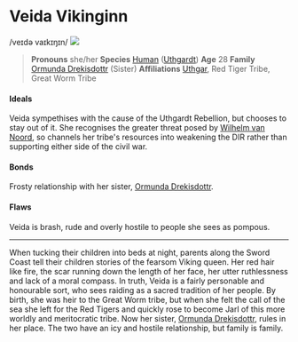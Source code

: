 # Veida Vikinginn
/veɪdə vaɪkɪŋɪn/
![](veida-vikinginn.png)

> **Pronouns** she/her
> **Species** [Human](../../species/homonid/human) ([Uthgardt](../../index))
> **Age** 28
> **Family** [Ormunda Drekisdottr](ormunda_drekisdottr) (Sister)
> **Affiliations** [Uthgar](../../cosmology/daemons/apotheotes/uthgar), Red Tiger Tribe, Great Worm Tribe

#### Ideals
Veida sympethises with the cause of the Uthgardt Rebellion, but chooses to stay out of it. She recognises the greater threat posed by [Wilhelm van Noord](../dIR_citizens/wilhelm_van_noord), so channels her tribe's resources into weakening the DIR rather than supporting either side of the civil war.

#### Bonds
Frosty relationship with her sister, [Ormunda Drekisdottr](ormunda_drekisdottr). 

#### Flaws
Veida is brash, rude and overly hostile to people she sees as pompous.

---

When tucking their children into beds at night, parents along the Sword Coast tell their children stories of the fearsom Viking queen. Her red hair like fire, the scar running down the length of her face, her utter ruthlessness and lack of a moral compass. In truth, Veida is a fairly personable and honourable sort, who sees raiding as a sacred tradition of her people. By birth, she was heir to the Great Worm tribe, but when she felt the call of the sea she left for the Red Tigers and quickly rose to become Jarl of this more worldly and meritocratic tribe. Now her sister, [Ormunda Drekisdottr](ormunda_drekisdottr), rules in her place. The two have an icy and hostile relationship, but family is family.